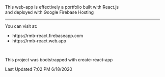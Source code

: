 This web-app is effectively a portfolio built with React.js<br />
and deployed with Google Firebase Hosting<br />
<hr />
You can visit at:
<ul><li>https://rmb-react.firebaseapp.com</li>
<li>https://rmb-react.web.app</li></ul><br />

This project was bootstrapped with create-react-app

Last Updated 7:02 PM 6/18/2020


